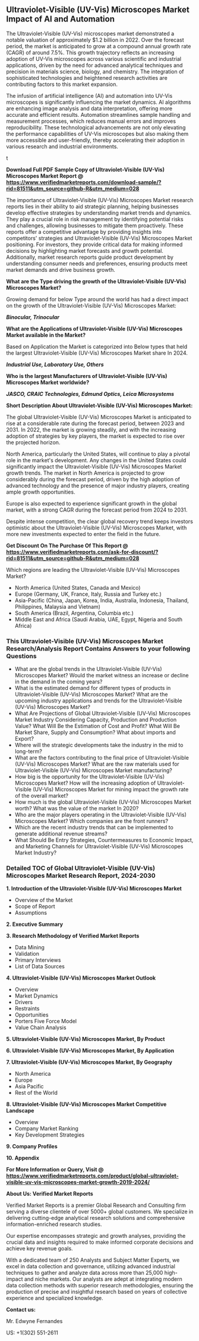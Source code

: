<h2>Ultraviolet-Visible (UV-Vis) Microscopes Market Impact of AI and Automation</h2><p>The Ultraviolet-Visible (UV-Vis) microscopes market demonstrated a notable valuation of approximately $1.2 billion in 2022. Over the forecast period, the market is anticipated to grow at a compound annual growth rate (CAGR) of around 7.5%. This growth trajectory reflects an increasing adoption of UV-Vis microscopes across various scientific and industrial applications, driven by the need for advanced analytical techniques and precision in materials science, biology, and chemistry. The integration of sophisticated technologies and heightened research activities are contributing factors to this market expansion.</p><p>The infusion of artificial intelligence (AI) and automation into UV-Vis microscopes is significantly influencing the market dynamics. AI algorithms are enhancing image analysis and data interpretation, offering more accurate and efficient results. Automation streamlines sample handling and measurement processes, which reduces manual errors and improves reproducibility. These technological advancements are not only elevating the performance capabilities of UV-Vis microscopes but also making them more accessible and user-friendly, thereby accelerating their adoption in various research and industrial environments.</p>t</p><p id="" class=""><strong>Download Full PDF Sample Copy of Ultraviolet-Visible (UV-Vis) Microscopes Market Report @ <a href="https://www.verifiedmarketreports.com/download-sample/?rid=81511&utm_source=github-R&utm_medium=028" target="_blank">https://www.verifiedmarketreports.com/download-sample/?rid=81511&utm_source=github-R&utm_medium=028</a></strong></p><p>The importance of&nbsp;Ultraviolet-Visible (UV-Vis) Microscopes Market research reports lies in their ability to aid strategic planning, helping businesses develop effective strategies by understanding market trends and dynamics. They play a crucial role in risk management by identifying potential risks and challenges, allowing businesses to mitigate them proactively. These reports offer a competitive advantage by providing insights into competitors' strategies and Ultraviolet-Visible (UV-Vis) Microscopes Market positioning. For investors, they provide critical data for making informed decisions by highlighting market forecasts and growth potential. Additionally, market research reports guide product development by understanding consumer needs and preferences, ensuring products meet market demands and drive business growth.</p><p><strong>What are the&nbsp;Type driving the growth of the Ultraviolet-Visible (UV-Vis) Microscopes Market?</strong></p><p id="" class="">Growing demand for below Type around the world has had a direct impact on the growth of the Ultraviolet-Visible (UV-Vis) Microscopes Market:</p><em><strong>Binocular, Trinocular</strong></em></p><strong>What are the&nbsp;Applications&nbsp;of Ultraviolet-Visible (UV-Vis) Microscopes Market available in the Market?</strong></p><p id="" class="">Based on Application the Market is categorized into Below types that held the largest Ultraviolet-Visible (UV-Vis) Microscopes Market share In 2024.</p><em><strong>Industrial Use, Laboratory Use, Others</strong></em></p><strong>Who is the largest Manufacturers of Ultraviolet-Visible (UV-Vis) Microscopes Market worldwide?</strong></p><p><em><strong>JASCO, CRAIC Technologies, Edmund Optics, Leica Microsystems</strong></em></p><p id="" class=""><strong>Short Description About Ultraviolet-Visible (UV-Vis) Microscopes Market:</strong></p><p>The global Ultraviolet-Visible (UV-Vis) Microscopes Market is anticipated to rise at a considerable rate during the forecast period, between 2023 and 2031. In 2022, the market is growing steadily, and with the increasing adoption of strategies by key players, the market is expected to rise over the projected horizon.</p><p>North America, particularly the United States, will continue to play a pivotal role in the market's development. Any changes in the United States could significantly impact the Ultraviolet-Visible (UV-Vis) Microscopes Market growth trends. The market in North America is projected to grow considerably during the forecast period, driven by the high adoption of advanced technology and the presence of major industry players, creating ample growth opportunities.</p><p>Europe is also expected to experience significant growth in the global market, with a strong CAGR during the forecast period from 2024 to 2031.</p><p>Despite intense competition, the clear global recovery trend keeps investors optimistic about the Ultraviolet-Visible (UV-Vis) Microscopes Market, with more new investments expected to enter the field in the future.</p><p id="" class=""><strong>Get Discount On The Purchase Of This Report @ <a href="https://www.verifiedmarketreports.com/ask-for-discount/?rid=81511&utm_source=github-R&utm_medium=028" target="_blank">https://www.verifiedmarketreports.com/ask-for-discount/?rid=81511&utm_source=github-R&utm_medium=028</a></strong></p>Which regions are leading the Ultraviolet-Visible (UV-Vis) Microscopes Market?</p><ul><li>North America (United States, Canada and Mexico)</li><li>Europe (Germany, UK, France, Italy, Russia and Turkey etc.)</li><li>Asia-Pacific (China, Japan, Korea, India, Australia, Indonesia, Thailand, Philippines, Malaysia and Vietnam)</li><li>South America (Brazil, Argentina, Columbia etc.)</li><li>Middle East and Africa (Saudi Arabia, UAE, Egypt, Nigeria and South Africa)</li></ul><h3 id="" class="">This Ultraviolet-Visible (UV-Vis) Microscopes Market Research/Analysis Report Contains Answers to your following Questions</h3><ul><li>What are the global trends in the Ultraviolet-Visible (UV-Vis) Microscopes Market? Would the market witness an increase or decline in the demand in the coming years?</li><li>What is the estimated demand for different types of products in Ultraviolet-Visible (UV-Vis) Microscopes Market? What are the upcoming industry applications and trends for the Ultraviolet-Visible (UV-Vis) Microscopes Market?</li><li>What Are Projections of Global Ultraviolet-Visible (UV-Vis) Microscopes Market Industry Considering Capacity, Production and Production Value? What Will Be the Estimation of Cost and Profit? What Will Be Market Share, Supply and Consumption? What about imports and Export?</li><li>Where will the strategic developments take the industry in the mid to long-term?</li><li>What are the factors contributing to the final price of Ultraviolet-Visible (UV-Vis) Microscopes Market? What are the raw materials used for Ultraviolet-Visible (UV-Vis) Microscopes Market manufacturing?</li><li>How big is the opportunity for the Ultraviolet-Visible (UV-Vis) Microscopes Market? How will the increasing adoption of Ultraviolet-Visible (UV-Vis) Microscopes Market for mining impact the growth rate of the overall market?</li><li>How much is the global Ultraviolet-Visible (UV-Vis) Microscopes Market worth? What was the value of the market In 2020?</li><li>Who are the major players operating in the Ultraviolet-Visible (UV-Vis) Microscopes Market? Which companies are the front runners?</li><li>Which are the recent industry trends that can be implemented to generate additional revenue streams?</li><li>What Should Be Entry Strategies, Countermeasures to Economic Impact, and Marketing Channels for Ultraviolet-Visible (UV-Vis) Microscopes Market Industry?</li></ul><h3 id="" class="">Detailed TOC of Global Ultraviolet-Visible (UV-Vis) Microscopes Market Research Report, 2024-2030</h3><p id="" class=""><strong>1. Introduction of the Ultraviolet-Visible (UV-Vis) Microscopes Market</strong></p><ul><li>Overview of the Market</li><li>Scope of Report</li><li>Assumptions</li></ul><p id="" class=""><strong>2. Executive Summary</strong></p><p id="" class=""><strong>3. Research Methodology of Verified Market Reports</strong></p><ul><li>Data Mining</li><li>Validation</li><li>Primary Interviews</li><li>List of Data Sources</li></ul><p id="" class=""><strong>4. Ultraviolet-Visible (UV-Vis) Microscopes Market Outlook</strong></p><ul><li>Overview</li><li>Market Dynamics</li><li>Drivers</li><li>Restraints</li><li>Opportunities</li><li>Porters Five Force Model</li><li>Value Chain Analysis</li></ul><p id="" class=""><strong>5. Ultraviolet-Visible (UV-Vis) Microscopes Market, By Product</strong></p><p id="" class=""><strong>6. Ultraviolet-Visible (UV-Vis) Microscopes Market, By Application</strong></p><p id="" class=""><strong>7. Ultraviolet-Visible (UV-Vis) Microscopes Market, By Geography</strong></p><ul><li>North America</li><li>Europe</li><li>Asia Pacific</li><li>Rest of the World</li></ul><p id="" class=""><strong>8. Ultraviolet-Visible (UV-Vis) Microscopes Market Competitive Landscape</strong></p><ul><li>Overview</li><li>Company Market Ranking</li><li>Key Development Strategies</li></ul><p id="" class=""><strong>9. Company Profiles</strong></p><p id="" class=""><strong>10. Appendix</strong></p><p id="" class=""><strong>For More Information or Query, Visit @ <a href="https://www.verifiedmarketreports.com/product/global-ultraviolet-visible-uv-vis-microscopes-market-growth-2019-2024/" target="_blank">https://www.verifiedmarketreports.com/product/global-ultraviolet-visible-uv-vis-microscopes-market-growth-2019-2024/</a></strong></p><p id="" class=""><strong>About Us: Verified Market Reports</strong></p><p id="" class="">Verified Market Reports is a premier Global Research and Consulting firm serving a diverse clientele of over 5000+ global customers. We specialize in delivering cutting-edge analytical research solutions and comprehensive information-enriched research studies.</p><p id="" class="">Our expertise encompasses strategic and growth analyses, providing the crucial data and insights required to make informed corporate decisions and achieve key revenue goals.</p><p id="" class="">With a dedicated team of 250 Analysts and Subject Matter Experts, we excel in data collection and governance, utilizing advanced industrial techniques to gather and analyze data across more than 25,000 high-impact and niche markets. Our analysts are adept at integrating modern data collection methods with superior research methodologies, ensuring the production of precise and insightful research based on years of collective experience and specialized knowledge.</p><p id="" class=""><strong>Contact us:</strong></p><p id="" class="">Mr. Edwyne Fernandes</p><p id="" class="">US: +1(302) 551-2611</p>